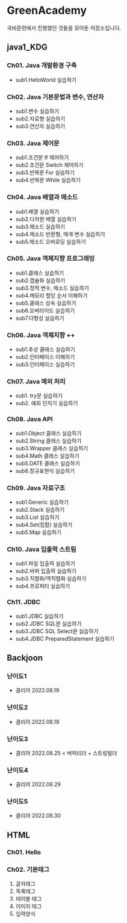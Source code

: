 # GreenAcademy
국비훈련에서 진행했던 것들을 모아둔 저장소입니다.
## java1_KDG
### Ch01. Java 개발환경 구축
 - sub1.HelloWorld 실습하기

### Ch02. Java 기본문법과 변수, 연산자
 - sub1.변수 실습하기
 - sub2.자료형 실습하기
 - sub3.연산자 실습하기
 
### Ch03. Java 제어문
 - sub1.조건문 If 제어하기
 - sub2.조건문 Switch 제어하기
 - sub3.반복문 For 실습하기
 - sub4.반복문 While 실습하기

### Ch04. Java 배열과 메소드
 - sub1.배열 실습하기
 - sub2.다차원 배열 실습하기
 - sub3.메소드 실습하기
 - sub4.메소드 반환형, 매개 변수 실습하기
 - sub5.메소드 오버로딩 실습하기

### Ch05. Java 객체지향 프로그래밍
 - sub1.클래스 실습하기
 - sub2.캡슐화 실습하기
 - sub3.정적 변수, 메소드 실습하기
 - sub4.메모리 할당 순서 이해하기
 - sub5.클래스 상속 실습하기
 - sub6.오버라이드 실습하기
 - sub7.다형성 실습하기

### Ch06. Java 객체지향 ++
 - sub1.추상 클래스 실습하기
 - sub2.인터페이스 이해하기
 - sub3.인터페이스 실습하기
 
### Ch07. Java 예외 처리
 - sub1. try문 실습하기
 - sub2. 예외 던지기 실습하기
 
### Ch08. Java API
 - sub1.Object 클래스 실습하기
 - sub2.String 클래스 실습하기
 - sub3.Wrapper 클래스 실습하기
 - sub4.Math 클래스 실습하기
 - sub5.DATE 클래스 실습하기
 - sub6.정규표현식 실습하기

### Ch09. Java 자료구조
 - sub1.Generic 실습하기
 - sub2.Stack 실습하기
 - sub3.List 실습하기
 - sub4.Set(집합) 실습하기
 - sub5.Map 실습하기

### Ch10. Java 입출력 스트림
 - sub1.파일 입출력 실습하기
 - sub2.버퍼 입출력 실습하기
 - sub3.직렬화/역직렬화 실습하기
 - sub4.프로퍼티 실습하기

### Ch11. JDBC
 - sub1.JDBC 실습하기
 - sub2.JDBC SQL문 실습하기
 - sub3.JDBC SQL Select문 실습하기
 - sub4.JDBC PreparedStatement 실습하기
 
## Backjoon

### 난이도1
 - 클리어 2022.08.19
### 난이도2
 - 클리어 2022.08.19
### 난이도3
 - 클리어 2022.08.25 < 버퍼리더 + 스트링빌더
### 난이도4
 - 클리어 2022.08.29 
### 난이도5
 - 클리어 2022.08.30

## HTML

### Ch01. Hello

### Ch02. 기본태그
 01. 글자태그
 02. 목록태그
 03. 테이블 태그
 04. 이미지 태그
 05. 입력양식 
